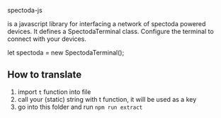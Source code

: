 spectoda-js

is a javascript library for interfacing a network of spectoda powered devices. It defines a SpectodaTerminal class. Configure the terminal to connect with your devices.

let spectoda = new SpectodaTerminal();

## How to translate

1. import `t` function into file
2. call your (static) string with t function, it will be used as a key
3. go into this folder and run `npm run extract`
